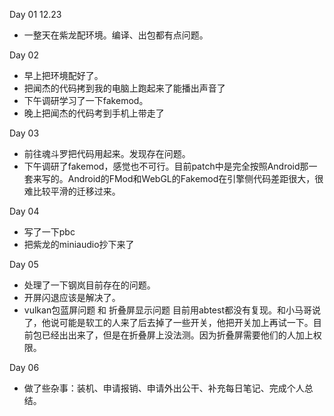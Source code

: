 Day 01 12.23
* 一整天在紫龙配环境。编译、出包都有点问题。

Day 02
* 早上把环境配好了。
* 把闻杰的代码拷到我的电脑上跑起来了能播出声音了
* 下午调研学习了一下fakemod。
* 晚上把闻杰的代码考到手机上带走了

Day 03
* 前往魂斗罗把代码用起来。发现存在问题。
* 下午调研了fakemod，感觉也不可行。目前patch中是完全按照Android那一套来写的。Android的FMod和WebGL的Fakemod在引擎侧代码差距很大，很难比较平滑的迁移过来。

Day 04
* 写了一下pbc
* 把紫龙的miniaudio抄下来了

Day 05
* 处理了一下钢岚目前存在的问题。
* 开屏闪退应该是解决了。
* vulkan包蓝屏问题 和 折叠屏显示问题 目前用abtest都没有复现。和小马哥说了，他说可能是软工的人来了后去掉了一些开关，他把开关加上再试一下。目前包已经出出来了，但是在折叠屏上没法测。因为折叠屏需要他们的人加上权限。

Day 06
* 做了些杂事：装机、申请报销、申请外出公干、补充每日笔记、完成个人总结。